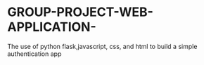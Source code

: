 # GROUP-PROJECT-WEB-APPLICATION-
The use of python flask,javascript, css, and html to build a simple authentication app
